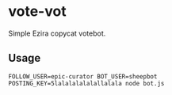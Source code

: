 
vote-vot
========

Simple Ezira copycat votebot.

Usage
-----

```
FOLLOW_USER=epic-curator BOT_USER=sheepbot POSTING_KEY=5lalalalalalallalala node bot.js
```
